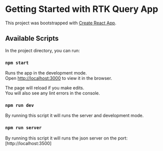 # Getting Started with RTK Query App

This project was bootstrapped with [Create React App](https://github.com/facebook/create-react-app).

## Available Scripts

In the project directory, you can run:

### `npm start`

Runs the app in the development mode.\
Open [http://localhost:3000](http://localhost:3000) to view it in the browser.

The page will reload if you make edits.\
You will also see any lint errors in the console.

### `npm run dev`

By running this script it will runs the server and development mode.

### `npm run server`

By running this script it will runs the json server on the port: [http://localhost:3500]


